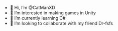 - 👋 Hi, I’m @CatManXD
- 👀 I’m interested in making games in Unity
- 🌱 I’m currently learning C#
- 💞️ I’m looking to collaborate with my friend Dr-fsfs
